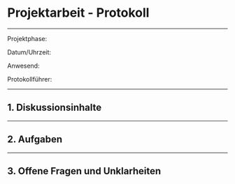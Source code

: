# Projektarbeit - Protokoll

---

Projektphase: 

Datum/Uhrzeit: 

Anwesend: 

Protokollführer: 

---

## 1. Diskussionsinhalte

---

## 2. Aufgaben

---

## 3. Offene Fragen und Unklarheiten

